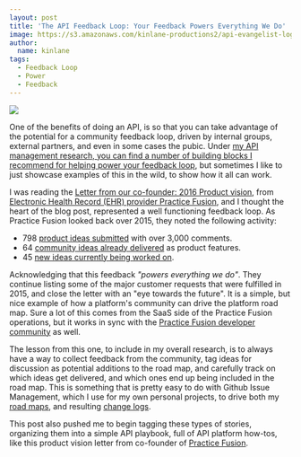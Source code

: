 ```yaml
---
layout: post
title: 'The API Feedback Loop: Your Feedback Powers Everything We Do'
image: https://s3.amazonaws.com/kinlane-productions2/api-evangelist-logos/api-evangelist-butterfly-vertical.png
author:
  name: kinlane
tags:
  - Feedback Loop
  - Power
  - Feedback
---
```

[![](http://kinlane-productions2.s3.amazonaws.com/api-evangelist-site/company/logos/practice-fusion-logo.jpg)](http://www.practicefusion.com/)

One of the benefits of doing an API, is so that you can take advantage of the potential for a community feedback loop, driven by internal groups, external partners, and even in some cases the pubic. Under [my API management research, you can find a number of building blocks I recommend for helping power your feedback loop](http://management.apievangelist.com/), but sometimes I like to just showcase examples of this in the wild, to show how it all can work.

I was reading the [Letter from our co-founder: 2016 Product vision](http://www.practicefusion.com/blog/2016-product-vision/), from [Electronic Health Record (EHR) provider Practice Fusion](http://www.practicefusion.com), and I thought the heart of the blog post, represented a well functioning feedback loop. As Practice Fusion looked back over 2015, they noted the following activity:

*   798 [product ideas submitted](http://knowledgebase.practicefusion.com/forums/276361-product-ideas) with over 3,000 comments.
*   64 [community ideas already delivered](http://knowledgebase.practicefusion.com/forums/276361-product-ideas/status/1466105) as product features.
*   45 [new ideas currently being worked on](http://knowledgebase.practicefusion.com/forums/276361-product-ideas/status/1417611).

Acknowledging that this feedback _"powers everything we do"_. They continue listing some of the major customer requests that were fulfilled in 2015, and close the letter with an "eye towards the future". It is a simple, but nice example of how a platform's community can drive the platform road map. Sure a lot of this comes from the SaaS side of the Practice Fusion operations, but it works in sync with the [Practice Fusion developer community](https://developer.practicefusion.com/) as well. 

The lesson from this one, to include in my overall research, is to always have a way to collect feedback from the community, tag ideas for discussion as potential additions to the road map, and carefully track on which ideas get delivered, and which ones end up being included in the road map. This is something that is pretty easy to do with Github Issue Management, which I use for my own personal projects, to drive both my [road maps](https://kin-lane.github.io/master/roadmap/), and resulting [change logs](https://kin-lane.github.io/master/change-log/).

This post also pushed me to begin tagging these types of stories, organizing them into a simple API playbook, full of API platform how-tos, like this product vision letter from co-founder of [Practice Fusion](http://www.practicefusion.com/).